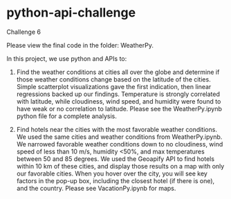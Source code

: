 # python-api-challenge
Challenge 6

Please view the final code in the folder: WeatherPy.

In this project, we use python and APIs to:

1. Find the weather conditions at cities all over the globe and determine if those weather conditions change based on the latitude of the cities.  Simple scatterplot visualizations gave the first indication, then linear regressions backed up our findings.  Temperature is strongly correlated with latitude, while cloudiness, wind speed, and humidity were found to have weak or no correlation to latitude. Please see the WeatherPy.ipynb python file for a complete analysis. 

2. Find hotels near the cities with the most favorable weather conditions.  We used the same cities and weather conditions from WeatherPy.ipynb.  We narrowed favorable weather conditions down to no cloudiness, wind speed of less than 10 m/s, humidity <50%, and max temperatures between 50 and 85 degrees.  We used the Geoapify API to find hotels within 10 km of these cities, and display those results on a map with only our favorable cities.  When you hover over the city, you will see key factors in the pop-up box, including the closest hotel (if there is one), and the country.  Please see VacationPy.ipynb for maps.
